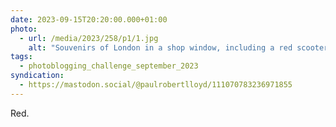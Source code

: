 ```yaml
---
date: 2023-09-15T20:20:00.000+01:00
photo:
  - url: /media/2023/258/p1/1.jpg
    alt: "Souvenirs of London in a shop window, including a red scooter, red telephone box, red household guard and red London bus."
tags:
  - photoblogging_challenge_september_2023
syndication:
  - https://mastodon.social/@paulrobertlloyd/111070783236971855
---
```


Red.
